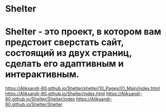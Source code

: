 # Shelter
# Shelter - это проект, в котором вам предстоит сверстать сайт, состоящий из двух страниц, сделать его адаптивным и интерактивным.
https://Aliksandr-80.github.io/Shelter/shelter/10_Pages/01_Main/index.html
https://Aliksandr-80.github.io/Shelter/index.html
https://Aliksandr-80.github.io/Shelter/Shelter/index
https://Aliksandr-80.github.io/Shelter/Shelter
